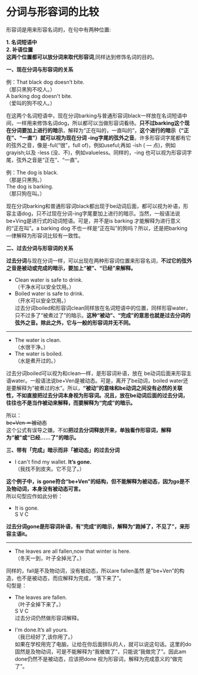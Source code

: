 # 分词与形容词的比较

形容词是用来形容名词的，在句中有两种位置:  

**1. 名词短语中**  
**2. 补语位置**  
**这两个位置都可以放分词来取代形容词**,同样达到修饰名词的目的。  

**一、现在分词与形容词的关系**  

例：That black dog doesn’t bite.  
（那只黑狗不咬人。）  
A barking dog doesn't bite.  
（爱叫的狗不咬人。）  

在这两个名词短语中，现在分词barking与普通形容词black一样放在名词短语中间，一样用来修饰名词dog，所以都可以当做形容词看待。**只不过barking这个现在分词要加上进行的暗示**，解释为“正在叫的，一直叫的”，**这个进行的暗示（“正在”、“一直”）就可以视为现在分词 -ing字尾的弦外之音**。许多形容词字尾都有它的弦外之音，像是-ful(“很”，full of)，例如useful;再如 -ish ( — 点)，例如grayish;以及 -less (没、不)，例如valueless。同样的，-ing 也可以视为形容词字尾，弦外之音是“正在”、“一直”。  

例：The dog is black.  
（那是只黑狗。）  
The dog is barking.  
（那只狗在叫。）  

现在分词barking和普通形容词black都出现于be动词后面，都可以视为补语，形容主语dog，只不过现在分词-ing字尾要加上进行的暗示。当然，一般语法说be+Ving是进行式的动词短语。可是，并不是is barking 才能解释为进行意义的“正在叫”。a barking dog 不也一样是“正在叫”的狗吗？所以，还是把barking—律解释为形容词比较有一致性。  

**二、过去分词与形容词的关系**  

**过去分词**与现在分词一样，可以出现在两种形容词位置来形容名词，**不过它的弦外之音是被动或完成的暗示，要加上“被”、“已经”来解释。**   

- Clean water is safe to drink.  
（干净水可以安全饮用。）  
- Boiled water is safe to drink.  
（开水可以安全饮用。）  
过去分词boiled和形容词clean同样放在名词短语中的位置，同样形容water，只不过多了“被煮过了”的暗示。**这种“被动”、“完成”的意思也就是过去分词的弦外之音。除此之外，它与一般的形容词并无不同。**  

----

- The water is clean.  
（水很干净。）  
- The water is boiled.  
（水是煮开过的。）  

过去分词boiled可以视为和clean—样，是形容词补语，放在 be动词后面来形容主语water。一般语法说be+Ven是被动态。可是，离开了be动词，boiled water还是要解释为“被煮过的水”。所以，**“被动”的意味和be动词之间没有必然的关联性，不如直接把过去分词本身视为形容词。况且，放在be动词后面的过去分词，往往也不是当作被动来解释，而要解释为“完成”的暗示。**  

所以：  
~~be+Ven ＝被动态~~  
这个公式有误导之嫌。不如**把过去分词释放开来，单独看作形容词，解释为“被”或“已经……了”的暗示。**

**三、带有「完成」暗示而非「被动态」的过去分词**  

- I can't find my wallet. **It’s gone.**  
（我找不到皮夹。它不见了。）  

**这个例子中，is gone符合“be+Ven”的结构，但不能解释为被动态，因为go是不及物动词，本身没有被动态可言。**  
所以句型应作如此分析： 

- It is gone.  
S V C  

**过去分词gone是形容词补语，有“完成”的暗示，解释为“跑掉了，不见了”，来形容主语it。**  

----  

- The leaves are all fallen,now that winter is here.  
（冬天一到，叶子全掉光了。）

同样的，fall是不及物动词，没有被动态，所以are fallen虽然 是"be+Ven”的构造，也不是被动态，而应解释为完成，“落下来了”。  
句型是：  

- The leaves are fallen.  
（叶子全掉下来了。）  
S V C  
过去分词仍然做形容词解释。  

- I'm done.It’s all yours.  
（我已经好了,该你用了。）  
如果在学校用完了电脑，让给在你后面排队的人，就可以说这句话。这里的do固然是及物动词，可是不能解释为“我被做了”，只能说“我做完了”。因此am done仍然不是被动态，应该把done 视为形容词，解释为完成意义的“做完了”。  